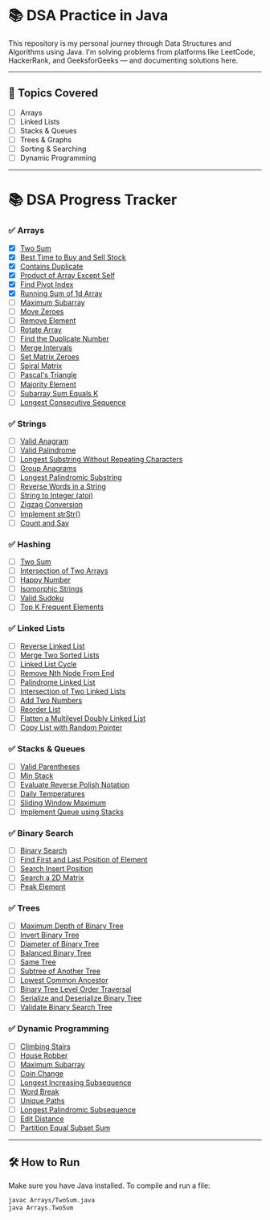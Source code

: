 # 📚 DSA Practice in Java

This repository is my personal journey through Data Structures and Algorithms using Java. I'm solving problems from platforms like LeetCode, HackerRank, and GeeksforGeeks — and documenting solutions here.

---

## 📌 Topics Covered

- [ ] Arrays
- [ ] Linked Lists
- [ ] Stacks & Queues
- [ ] Trees & Graphs
- [ ] Sorting & Searching
- [ ] Dynamic Programming

---


# 📚 DSA Progress Tracker

### ✅ Arrays
- [x] [Two Sum](https://leetcode.com/problems/two-sum/)
- [x] [Best Time to Buy and Sell Stock](https://leetcode.com/problems/best-time-to-buy-and-sell-stock/)
- [x] [Contains Duplicate](https://leetcode.com/problems/contains-duplicate/)
- [x] [Product of Array Except Self](https://leetcode.com/problems/product-of-array-except-self/)
- [x] [Find Pivot Index](https://leetcode.com/problems/find-pivot-index/)
- [x] [Running Sum of 1d Array](https://leetcode.com/problems/running-sum-of-1d-array/)
- [ ] [Maximum Subarray](https://leetcode.com/problems/maximum-subarray/)
- [ ] [Move Zeroes](https://leetcode.com/problems/move-zeroes/)
- [ ] [Remove Element](https://leetcode.com/problems/remove-element/)
- [ ] [Rotate Array](https://leetcode.com/problems/rotate-array/)
- [ ] [Find the Duplicate Number](https://leetcode.com/problems/find-the-duplicate-number/)
- [ ] [Merge Intervals](https://leetcode.com/problems/merge-intervals/)
- [ ] [Set Matrix Zeroes](https://leetcode.com/problems/set-matrix-zeroes/)
- [ ] [Spiral Matrix](https://leetcode.com/problems/spiral-matrix/)
- [ ] [Pascal's Triangle](https://leetcode.com/problems/pascals-triangle/)
- [ ] [Majority Element](https://leetcode.com/problems/majority-element/)
- [ ] [Subarray Sum Equals K](https://leetcode.com/problems/subarray-sum-equals-k/)
- [ ] [Longest Consecutive Sequence](https://leetcode.com/problems/longest-consecutive-sequence/)

### ✅ Strings
- [ ] [Valid Anagram](https://leetcode.com/problems/valid-anagram/)
- [ ] [Valid Palindrome](https://leetcode.com/problems/valid-palindrome/)
- [ ] [Longest Substring Without Repeating Characters](https://leetcode.com/problems/longest-substring-without-repeating-characters/)
- [ ] [Group Anagrams](https://leetcode.com/problems/group-anagrams/)
- [ ] [Longest Palindromic Substring](https://leetcode.com/problems/longest-palindromic-substring/)
- [ ] [Reverse Words in a String](https://leetcode.com/problems/reverse-words-in-a-string/)
- [ ] [String to Integer (atoi)](https://leetcode.com/problems/string-to-integer-atoi/)
- [ ] [Zigzag Conversion](https://leetcode.com/problems/zigzag-conversion/)
- [ ] [Implement strStr()](https://leetcode.com/problems/implement-strstr/)
- [ ] [Count and Say](https://leetcode.com/problems/count-and-say/)

### ✅ Hashing
- [ ] [Two Sum](https://leetcode.com/problems/two-sum/)
- [ ] [Intersection of Two Arrays](https://leetcode.com/problems/intersection-of-two-arrays/)
- [ ] [Happy Number](https://leetcode.com/problems/happy-number/)
- [ ] [Isomorphic Strings](https://leetcode.com/problems/isomorphic-strings/)
- [ ] [Valid Sudoku](https://leetcode.com/problems/valid-sudoku/)
- [ ] [Top K Frequent Elements](https://leetcode.com/problems/top-k-frequent-elements/)

### ✅ Linked Lists
- [ ] [Reverse Linked List](https://leetcode.com/problems/reverse-linked-list/)
- [ ] [Merge Two Sorted Lists](https://leetcode.com/problems/merge-two-sorted-lists/)
- [ ] [Linked List Cycle](https://leetcode.com/problems/linked-list-cycle/)
- [ ] [Remove Nth Node From End](https://leetcode.com/problems/remove-nth-node-from-end-of-list/)
- [ ] [Palindrome Linked List](https://leetcode.com/problems/palindrome-linked-list/)
- [ ] [Intersection of Two Linked Lists](https://leetcode.com/problems/intersection-of-two-linked-lists/)
- [ ] [Add Two Numbers](https://leetcode.com/problems/add-two-numbers/)
- [ ] [Reorder List](https://leetcode.com/problems/reorder-list/)
- [ ] [Flatten a Multilevel Doubly Linked List](https://leetcode.com/problems/flatten-a-multilevel-doubly-linked-list/)
- [ ] [Copy List with Random Pointer](https://leetcode.com/problems/copy-list-with-random-pointer/)

### ✅ Stacks & Queues
- [ ] [Valid Parentheses](https://leetcode.com/problems/valid-parentheses/)
- [ ] [Min Stack](https://leetcode.com/problems/min-stack/)
- [ ] [Evaluate Reverse Polish Notation](https://leetcode.com/problems/evaluate-reverse-polish-notation/)
- [ ] [Daily Temperatures](https://leetcode.com/problems/daily-temperatures/)
- [ ] [Sliding Window Maximum](https://leetcode.com/problems/sliding-window-maximum/)
- [ ] [Implement Queue using Stacks](https://leetcode.com/problems/implement-queue-using-stacks/)

### ✅ Binary Search
- [ ] [Binary Search](https://leetcode.com/problems/binary-search/)
- [ ] [Find First and Last Position of Element](https://leetcode.com/problems/find-first-and-last-position-of-element-in-sorted-array/)
- [ ] [Search Insert Position](https://leetcode.com/problems/search-insert-position/)
- [ ] [Search a 2D Matrix](https://leetcode.com/problems/search-a-2d-matrix/)
- [ ] [Peak Element](https://leetcode.com/problems/find-peak-element/)

### ✅ Trees
- [ ] [Maximum Depth of Binary Tree](https://leetcode.com/problems/maximum-depth-of-binary-tree/)
- [ ] [Invert Binary Tree](https://leetcode.com/problems/invert-binary-tree/)
- [ ] [Diameter of Binary Tree](https://leetcode.com/problems/diameter-of-binary-tree/)
- [ ] [Balanced Binary Tree](https://leetcode.com/problems/balanced-binary-tree/)
- [ ] [Same Tree](https://leetcode.com/problems/same-tree/)
- [ ] [Subtree of Another Tree](https://leetcode.com/problems/subtree-of-another-tree/)
- [ ] [Lowest Common Ancestor](https://leetcode.com/problems/lowest-common-ancestor-of-a-binary-search-tree/)
- [ ] [Binary Tree Level Order Traversal](https://leetcode.com/problems/binary-tree-level-order-traversal/)
- [ ] [Serialize and Deserialize Binary Tree](https://leetcode.com/problems/serialize-and-deserialize-binary-tree/)
- [ ] [Validate Binary Search Tree](https://leetcode.com/problems/validate-binary-search-tree/)

### ✅ Dynamic Programming
- [ ] [Climbing Stairs](https://leetcode.com/problems/climbing-stairs/)
- [ ] [House Robber](https://leetcode.com/problems/house-robber/)
- [ ] [Maximum Subarray](https://leetcode.com/problems/maximum-subarray/)
- [ ] [Coin Change](https://leetcode.com/problems/coin-change/)
- [ ] [Longest Increasing Subsequence](https://leetcode.com/problems/longest-increasing-subsequence/)
- [ ] [Word Break](https://leetcode.com/problems/word-break/)
- [ ] [Unique Paths](https://leetcode.com/problems/unique-paths/)
- [ ] [Longest Palindromic Subsequence](https://leetcode.com/problems/longest-palindromic-subsequence/)
- [ ] [Edit Distance](https://leetcode.com/problems/edit-distance/)
- [ ] [Partition Equal Subset Sum](https://leetcode.com/problems/partition-equal-subset-sum/)

---

## 🛠 How to Run

Make sure you have Java installed. To compile and run a file:

```bash
javac Arrays/TwoSum.java
java Arrays.TwoSum
